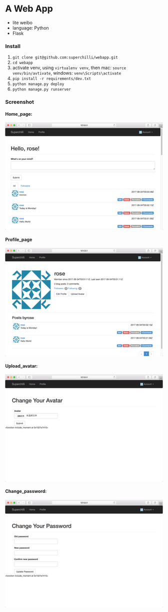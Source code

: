 # A Web App

- lite weibo
- language: Python
- Flask

### Install  
1. `git clone git@github.com:superchilli/webapp.git`  
2. `cd webapp`
3. activate venv, using `virtualenv venv`, then mac: `source venv/bin/avtivate`, windows: `venv\Scripts\activate`
4. `pip install -r requirements/dev.txt`
5. `python manage.py deploy`
6. `python manage.py runserver`

### Screenshot  
#### Home_page:  
![](https://github.com/superchilli/webapp/blob/master/app/static/Home_page.png?raw=true)  
#### Profile_page  
![](https://github.com/superchilli/webapp/blob/master/app/static/Profile_page.png?raw=true)  
#### Upload_avatar:  
![](https://github.com/superchilli/webapp/blob/master/app/static/upload_avatar.png?raw=true)  
#### Change_password:  
![](https://github.com/superchilli/webapp/blob/master/app/static/change_password.png?raw=true)


